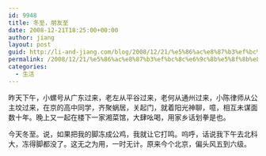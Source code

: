 ```yaml
---
id: 9948
title: 冬至，朋友至
date: 2008-12-21T18:25:00+00:00
author: jiang
layout: post
guid: http://li-and-jiang.com/blog/2008/12/21/%e5%86%ac%e8%87%b3%ef%bc%8c%e6%9c%8b%e5%8f%8b%e8%87%b3/
permalink: /2008/12/21/%e5%86%ac%e8%87%b3%ef%bc%8c%e6%9c%8b%e5%8f%8b%e8%87%b3/
categories:
  - 生活
---
```

昨天下午，小螺号从广东过来，老左从平谷过来，老何从通州过来，小陈律师从公主坟过来，在京的高中同学，齐聚蜗居，关起门，就着阳光神聊，噫，相互未谋面数十年。晚上又一起在楼下一家湘菜馆，大肆吆喝，用家乡话划拳是也。

今天冬至。说，如果把我的脚冻成公鸡，我就让它打鸣。呜呼，话说我下午去北科大，冻得脚都没了。这无之为用，一时无计。原来今个北京，偏头风五到六级。